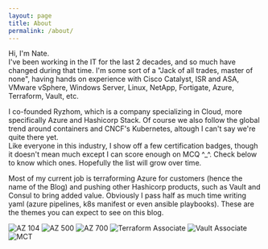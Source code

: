 ```yaml
---
layout: page
title: About
permalink: /about/
---
```


Hi,
I'm Nate. <br>
I've been working in the IT for the last 2 decades, and so much have changed during that time. I'm some sort of a "Jack of all trades, master of none", having hands on experience with Cisco Catalyst, ISR and ASA, VMware vSphere, Windows Server, Linux, NetApp, Fortigate, Azure, Terraform, Vault, etc.

I co-founded Ryzhom, which is a company specializing in Cloud, more specifically Azure and Hashicorp Stack. Of course we also follow the global trend around containers and CNCF's Kubernetes, altough I can't say we're quite there yet. <br>
Like everyone in this industry, I show off a few certification badges, though it doesn't mean much except I can score enough on MCQ ^_^. Check below to know which ones. Hopefully the list will grow over time.

Most of my current job is terraforming Azure for customers (hence the name of the Blog) and pushing other Hashicorp products, such as Vault and Consul to bring added value. Obviously I pass half as much time writing yaml (azure pipelines, k8s manifest or even ansible playbooks).
These are the themes you can expect to see on this blog.

![AZ 104](https://images.credly.com/size/200x200/images/336eebfc-0ac3-4553-9a67-b402f491f185/azure-administrator-associate-600x600.png) ![AZ 500](https://images.credly.com/size/200x200/images/1ad16b6f-2c71-4a2e-ae74-ec69c4766039/azure-security-engineer-associate600x600.png) ![AZ 700](https://images.credly.com/size/200x200/images/c3a2e51d-7984-48cc-a4cb-88d4e8487037/azure-network-engineer-associate-600x600.png) ![Terraform Associate](https://images.credly.com/size/200x200/images/5b075140-d286-4c8a-9be9-2b87f9e10839/Terraform-Associate-Badge.png) ![Vault Associate](https://images.credly.com/size/200x200/images/75f7f0f5-4d85-4902-a68a-643ec1a00ad3/Vault-Associate-Badge.png) ![MCT](https://images.credly.com/size/200x200/images/a6ea4416-4f34-4a85-bc24-eb3fe32fd241/MCT-Microsoft_Certified_Trainer-600x600.png)
